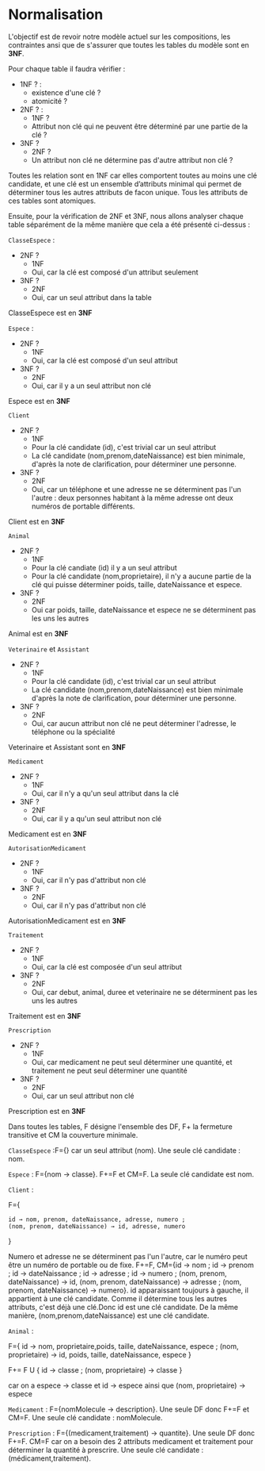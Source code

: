 # Normalisation 

L'objectif est de revoir notre modèle actuel sur les compositions, les contraintes ansi que de s'assurer que toutes les tables du modèle sont en **3NF**.

Pour chaque table il faudra vérifier : 
- 1NF ? : 
    - existence d'une clé ? 
    - atomicité ? 
- 2NF ? : 
    - 1NF ? 
    - Attribut non clé qui ne peuvent être déterminé par une partie de la clé ? 
- 3NF ? 
    - 2NF ? 
    - Un attribut non clé ne détermine pas d'autre attribut non clé ? 

Toutes les relation sont en 1NF car elles comportent toutes au moins une clé candidate, et une clé  est un ensemble d’attributs minimal qui permet de déterminer tous les autres attributs de facon unique. Tous les attributs de ces tables sont atomiques. 

Ensuite, pour la vérification de 2NF et 3NF, nous allons analyser chaque table séparément de la même manière que cela a été présenté ci-dessus :  

`ClasseEspece` : 
- 2NF ? 
    - 1NF 
    - Oui, car la clé est composé d'un attribut seulement 
- 3NF ? 
    - 2NF
    - Oui, car un seul attribut dans la table

ClasseEspece est en **3NF** 

`Espece` : 
- 2NF ? 
    - 1NF 
    - Oui, car la clé est composé d'un seul attribut 
- 3NF ? 
    - 2NF 
    - Oui, car il y a un seul attribut non clé 

Espece est en **3NF** 

`Client`
- 2NF ?
    - 1NF 
    - Pour la clé candidate (id), c'est trivial car un seul attribut 
    - La clé candidate (nom,prenom,dateNaissance) est bien minimale, d'après la note de clarification, pour déterminer une personne. 
- 3NF ? 
    - 2NF 
    - Oui, car un téléphone et une adresse ne se déterminent pas l'un l'autre : deux personnes habitant à la même adresse ont deux numéros de portable différents.

Client est en **3NF** 

`Animal`
- 2NF ? 
    - 1NF 
    - Pour la clé candiate (id) il y a un seul attribut 
    - Pour la clé candidate (nom,proprietaire), il n'y a aucune partie de la clé qui puisse déterminer poids, taille, dateNaissance et espece. 
- 3NF ? 
    - 2NF 
    - Oui car poids, taille, dateNaissance et espece ne se déterminent pas les uns les autres

Animal est en **3NF** 

`Veterinaire` et `Assistant`
- 2NF ? 
    - 1NF 
    - Pour la clé candidate (id), c'est trivial car un seul attribut 
    - La clé candidate (nom,prenom,dateNaissance) est bien minimale d'après la note de clarification, pour déterminer une personne. 
- 3NF ? 
    - 2NF 
    - Oui, car aucun attribut non clé ne peut déterminer l'adresse, le téléphone ou la spécialité

Veterinaire et Assistant  sont en **3NF** 

`Medicament`
- 2NF ? 
    - 1NF 
    - Oui, car il n'y a qu'un seul attribut dans la clé
- 3NF ? 
    - 2NF 
    - Oui, car il y a qu'un seul attribut non clé 

Medicament est en **3NF** 

`AutorisationMedicament`
- 2NF ? 
    - 1NF 
    - Oui, car il n'y pas d'attribut non clé  
- 3NF ? 
    - 2NF 
    - Oui, car il n'y pas d'attribut non clé 

AutorisationMedicament est en **3NF**

`Traitement`
- 2NF ? 
    - 1NF 
    - Oui, car la clé est composée d'un seul attribut 
- 3NF ? 
    - 2NF 
    - Oui, car debut, animal, duree et veterinaire ne se déterminent pas les uns les autres

Traitement est en **3NF** 

`Prescription`
- 2NF ? 
    - 1NF 
    - Oui, car medicament  ne peut seul déterminer une quantité, et traitement ne peut seul déterminer une quantité
- 3NF ? 
    - 2NF 
    - Oui, car un seul attribut non clé 

Prescription est en **3NF** 



Dans toutes les tables, F désigne l'ensemble des DF, F+ la fermeture transitive et CM la couverture minimale.

`ClasseEspece` :F={} car un seul attribut (nom). Une seule clé candidate : nom.

`Espece` : F={nom → classe}. F+=F et CM=F. La seule clé candidate est nom.

`Client` : 

F={

    id → nom, prenom, dateNaissance, adresse, numero ; 
    (nom, prenom, dateNaissance) → id, adresse, numero

}

Numero et adresse ne se déterminent pas l'un l'autre, car le numéro peut être un numéro de portable ou de fixe.
F+=F, CM={id → nom ; id → prenom ; id → dateNaissance ; id → adresse ; id → numero ; (nom, prenom, dateNaissance) → id, (nom, prenom, dateNaissance) → adresse ; (nom, prenom, dateNaissance) → numero}. 
id apparaissant toujours à gauche, il appartient à une clé candidate. Comme il détermine tous les autres attributs, c'est déjà une clé.Donc id est une clé candidate.
De la même manière, (nom,prenom,dateNaissance) est une clé candidate.


`Animal` : 

F={
    id → nom, proprietaire,poids, taille, dateNaissance, espece ;
    (nom, proprietaire) → id, poids, taille, dateNaissance, espece
}

F+= F U 
    {
        id → classe ;
        (nom, proprietaire) → classe
    }

car on a espece → classe et id → espece ainsi que (nom, proprietaire) → espece

`Medicament` : F={nomMolecule → description}. Une seule DF donc F+=F et CM=F. Une seule clé candidate : nomMolecule.

`Prescription` : F={(medicament,traitement) → quantite}. Une seule DF donc F+=F. CM=F car on a besoin des 2 attributs medicament et traitement pour déterminer la quantité à prescrire. Une seule clé candidate : (médicament,traitement).